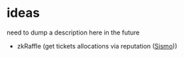 # ideas

need to dump a description here in the future

- zkRaffle (get tickets allocations via reputation ([Sismo](https://www.sismo.io/)))
